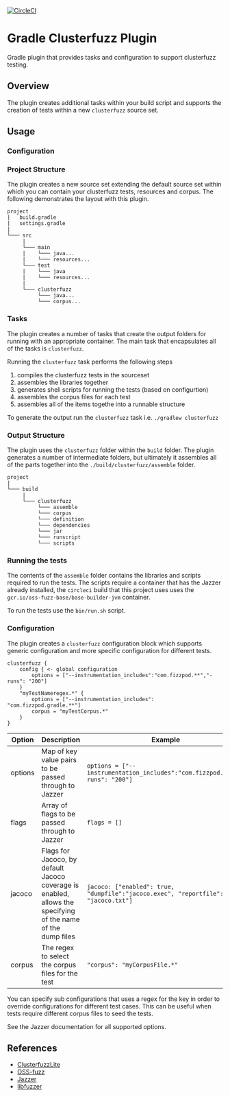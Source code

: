 [![CircleCI](https://circleci.com/gh/boxheed/gradle-clusterfuzz-plugin/tree/master.svg?style=shield)](https://circleci.com/gh/boxheed/gradle-clusterfuzz-plugin/tree/master)


# Gradle Clusterfuzz Plugin
Gradle plugin that provides tasks and configuration to support clusterfuzz testing.

## Overview

The plugin creates additional tasks within your build script and supports the creation of tests within a new `clusterfuzz` source set.

## Usage

### Configuration



### Project Structure

The plugin creates a new source set extending the default source set within which you can contain your clusterfuzz tests, resources and corpus. The following demonstrates the layout with this plugin.

```
project
|   build.gradle
|   settings.gradle
|   
└─── src
     |
     └─── main
     |    └─── java...
     |    └─── resources...
     └─── test
     |    └─── java
     |    └─── resources...
     |
     └─── clusterfuzz
          └─── java...
          └─── corpus...
```

### Tasks

The plugin creates a number of tasks that create the output folders for running with an appropriate container. The main task that encapsulates all of the tasks is `clusterfuzz`.

Running the `clusterfuzz` task performs the following steps
1. compiles the clusterfuzz tests in the sourceset 
2. assembles the libraries together
3. generates shell scripts for running the tests (based on configurtion)
4. assembles the corpus files for each test
5. assembles all of the items togethe into a runnable structure

To generate the output run the `clusterfuzz` task i.e. `./gradlew clusterfuzz`

### Output Structure
The plugin uses the `clusterfuzz` folder within the `build` folder. The plugin generates a number of intermediate folders, but ultimately it assembles all of the parts together into the `./build/clusterfuzz/assemble` folder.

```
project
|   
└─── build
     |
     └─── clusterfuzz
          └─── assemble
          └─── corpus
          └─── definition
          └─── dependencies
          └─── jar
          └─── runscript
          └─── scripts
```

### Running the tests
The contents of the `assemble` folder contains the libraries and scripts required to run the tests. The scripts require a container that has the Jazzer already installed, the `circleci` build that this project uses uses the `gcr.io/oss-fuzz-base/base-builder-jvm` container.

To run the tests use the `bin/run.sh` script.

### Configuration

The plugin creates a `clusterfuzz` configuration block which supports generic configuration and more specific configuration for different tests.

```
clusterfuzz {
    config { <- global configuration
        options = ["--instrumentation_includes":"com.fizzpod.**","-runs": "200"] 
    }
    "myTestNameregex.*" { 
        options = ["--instrumentation_includes": "com.fizzpod.gradle.**"] 
        corpus = "myTestCorpus.*"
    }
}
```

| Option      | Description | Example |
| ----------- | ----------- | -- |
| options | Map of key value pairs to be passed through to Jazzer | `options = ["--instrumentation_includes":"com.fizzpod.**","-runs": "200"]` |
| flags | Array of flags to be passed through to Jazzer | `flags = []` |
| jacoco | Flags for Jacoco, by default Jacoco coverage is enabled, allows the specifying of the name of the dump files | `jacoco: ["enabled": true, "dumpfile":"jacoco.exec", "reportfile": "jacoco.txt"]` |
| corpus | The regex to select the corpus files for the test | `"corpus": "myCorpusFile.*"` |

You can specify sub configurations that uses a regex for the key in order to override configurations for different test cases. This can be useful when tests require different corpus files to seed the tests.


See the Jazzer documentation for all supported options.

## References

* [ClusterfuzzLite](https://google.github.io/clusterfuzzlite/)
* [OSS-fuzz](https://google.github.io/oss-fuzz/)
* [Jazzer](https://github.com/CodeIntelligenceTesting/jazzer)
* [libfuzzer](https://llvm.org/docs/LibFuzzer.html)

